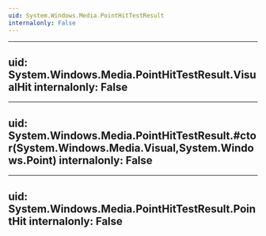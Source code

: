 ```yaml
---
uid: System.Windows.Media.PointHitTestResult
internalonly: False
---
```


---
uid: System.Windows.Media.PointHitTestResult.VisualHit
internalonly: False
---

---
uid: System.Windows.Media.PointHitTestResult.#ctor(System.Windows.Media.Visual,System.Windows.Point)
internalonly: False
---

---
uid: System.Windows.Media.PointHitTestResult.PointHit
internalonly: False
---
